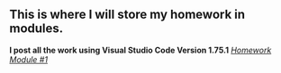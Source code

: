 ## This is where I will store my homework in modules.
**I post all the work using Visual Studio Code Version 1.75.1**
[*Homework Module #1*](https://github.com/Azamatter/DataLearn/tree/main/DE-101/Module%231)
